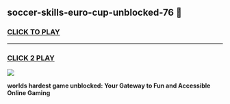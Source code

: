 
## soccer-skills-euro-cup-unblocked-76 👋
<h3>
<a href="https://premium.freeplayer.one?title=soccer-skills-euro-cup-unblocked-76&ref=14F">CLICK TO PLAY</a></h3>
<hr>

<h3>
<a href="https://premium.freeplayer.one?title=soccer-skills-euro-cup-unblocked-76&ref=14F">CLICK 2 PLAY</a>
  
</h3>

<a href="https://premium.freeplayer.one?title=soccer-skills-euro-cup-unblocked-76&ref=12F/"><img src="https://clearcache.store/games.png"></a>


**worlds hardest game unblocked: Your Gateway to Fun and Accessible Online Gaming**
